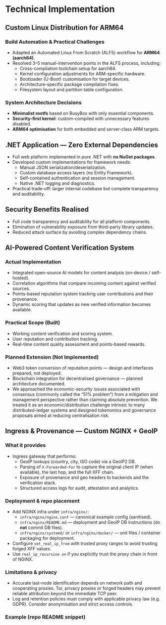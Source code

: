 # Technical Implementation

## Custom Linux Distribution for ARM64

### Build Automation & Practical Challenges
- Adapted an Automated Linux From Scratch (ALFS) workflow for **ARM64 (aarch64)**.
- Resolved 3–5 manual-intervention points in the ALFS process, including:
  - Cross-compilation toolchain setup for aarch64.
  - Kernel configuration adjustments for ARM-specific hardware.
  - Bootloader (U-Boot) customisation for target devices.
  - Architecture-specific package compilation fixes.
  - Filesystem layout and partition table configuration.

### System Architecture Decisions
- **Minimalist rootfs** based on BusyBox with only essential components.
- **Security-first kernel**: custom-compiled with unnecessary features disabled.
- **ARM64 optimisation** for both embedded and server-class ARM targets.

## .NET Application — Zero External Dependencies
- Full web platform implemented in pure .NET with **no NuGet packages**.
- Developed custom implementations for framework needs:
  - Manual JSON serialization/deserialization.
  - Custom database access layers (no Entity Framework).
  - Self-contained authentication and session management.
  - Native .NET logging and diagnostics.
- Practical trade-off: larger internal codebase but complete transparency and auditability.

## Security Benefits Realised
- Full code transparency and auditability for all platform components.
- Elimination of vulnerability exposure from third-party library updates.
- Reduced attack surface by avoiding complex dependency chains.

## AI-Powered Content Verification System

### Actual Implementation
- Integrated open-source AI models for content analysis (on-device / self-hosted).
- Correlation algorithms that compare incoming content against verified sources.
- Points-based reputation system tracking user contributions and their provenance.
- Dynamic scoring that updates as new verified information becomes available.

### Practical Scope (Built)
- Working content verification and scoring system.
- User reputation and contribution tracking.
- Real-time content quality assessment and points-based rewards.

### Planned Extension (Not Implemented)
- Web3 token conversion of reputation points — design and interfaces prepared, not deployed.
- Blockchain integration for decentralised governance — planned architecture documented.
- We approached the economic-security issues associated with consensus (commonly called the “51% problem”) from a mitigation and management perspective rather than claiming absolute prevention. We treated it as an economic/distribution challenge intrinsic to many distributed-ledger systems and designed tokenomics and governance proposals aimed at reducing centralisation risk.

## Ingress & Provenance — Custom NGINX + GeoIP

### What it provides
- Ingress gateway that performs:
  - GeoIP lookups (country, city, ISO code) via a GeoIP2 DB.
  - Parsing of `X-Forwarded-For` to capture the original client IP (when available), the last hop, and the full XFF chain.
  - Exposure of provenance and geo headers to backends and the verification stack.
  - Structured access logs for audit, attestation and analytics.

### Deployment & repo placement
- Add NGINX infra under `infra/nginx/`:
  - `infra/nginx/nginx.conf` — canonical example config (sanitised).
  - `infra/nginx/README.md` — deployment and GeoIP DB instructions (do **not** commit DB files).
  - `infra/nginx/systemd/` or `infra/nginx/docker/` — unit files / container packaging for deployment.
- Configure `set_real_ip_from` with trusted proxy ranges to avoid trusting forged XFF values.
- Use `real_ip_recursive on` if you explicitly trust the proxy chain in front of NGINX.

### Limitations & privacy
- Accurate last-node identification depends on network path and cooperating proxies. Tor, privacy proxies or forged headers may prevent reliable attribution beyond the immediate TCP peer.
- Log and retention policies must comply with applicable privacy law (e.g. GDPR). Consider anonymisation and strict access controls.

### Example (repo README snippet)

